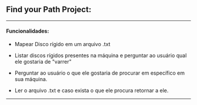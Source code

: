 ## Find your Path Project:

***

#### Funcionalidades:

- Mapear Disco rígido em um arquivo .txt
- Listar discos rígidos presentes na máquina e perguntar ao usuário qual ele gostaria de "varrer"

- Perguntar ao usuário o que ele gostaria de procurar em específico em sua máquina.
- Ler o arquivo .txt e caso exista o que ele procura retornar a ele.

___